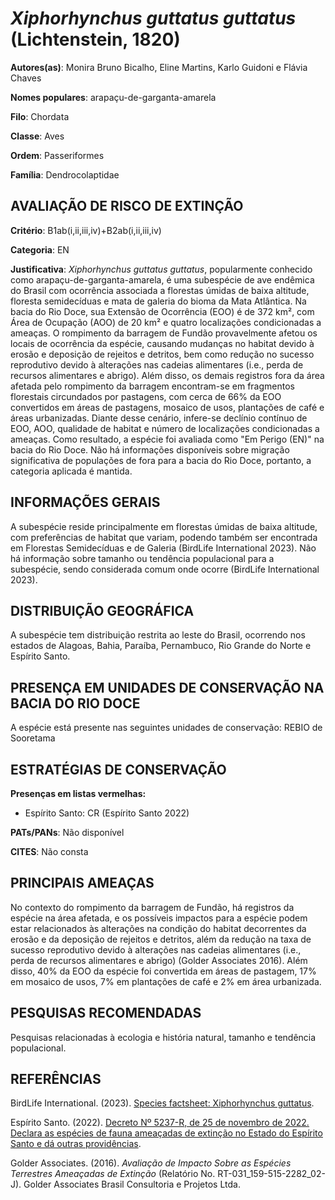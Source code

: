 # *Xiphorhynchus guttatus guttatus* (Lichtenstein, 1820)

**Autores(as)**: Monira Bruno Bicalho, Eline Martins, Karlo Guidoni e Flávia Chaves

**Nomes populares**: arapaçu-de-garganta-amarela

**Filo**: Chordata

**Classe**: Aves

**Ordem**: Passeriformes

**Família**: Dendrocolaptidae

## AVALIAÇÃO DE RISCO DE EXTINÇÃO

**Critério**: B1ab(i,ii,iii,iv)+B2ab(i,ii,iii,iv)

**Categoria**: EN

**Justificativa**: *Xiphorhynchus guttatus guttatus*, popularmente conhecido como arapaçu-de-garganta-amarela, é uma subespécie de ave endêmica do Brasil com ocorrência associada a florestas úmidas de baixa altitude, floresta semidecíduas e mata de galeria do bioma da Mata Atlântica. Na bacia do Rio Doce, sua Extensão de Ocorrência (EOO) é de 372 km², com Área de Ocupação (AOO) de 20 km² e quatro localizações condicionadas a ameaças. O rompimento da barragem de Fundão provavelmente afetou os locais de ocorrência da espécie, causando mudanças no habitat devido à erosão e deposição de rejeitos e detritos, bem como redução no sucesso reprodutivo devido à alterações nas cadeias alimentares (i.e., perda de recursos alimentares e abrigo). Além disso, os demais registros fora da área afetada pelo rompimento da barragem encontram-se em fragmentos florestais circundados por pastagens, com cerca de 66% da EOO convertidos em áreas de pastagens, mosaico de
usos, plantações de café e áreas urbanizadas. Diante desse cenário, infere-se declínio contínuo de EOO, AOO, qualidade de habitat e número de localizações condicionadas a ameaças. Como resultado, a espécie foi avaliada como "Em Perigo (EN)" na bacia do Rio Doce. Não há informações disponíveis sobre migração significativa de populações de fora para a bacia do Rio Doce, portanto, a categoria aplicada é mantida.

## INFORMAÇÕES GERAIS

A subespécie reside principalmente em florestas úmidas de baixa altitude, com preferências de habitat que variam, podendo também ser encontrada em Florestas Semidecíduas e de Galeria (BirdLife International 2023). Não há informação sobre tamanho ou tendência populacional para a subespécie, sendo considerada comum onde ocorre (BirdLife International 2023).

## DISTRIBUIÇÃO GEOGRÁFICA

A subespécie tem distribuição restrita ao leste do Brasil, ocorrendo nos estados de Alagoas, Bahia, Paraíba, Pernambuco, Rio Grande do Norte e Espírito Santo.

## PRESENÇA EM UNIDADES DE CONSERVAÇÃO NA BACIA DO RIO DOCE

A espécie está presente nas seguintes unidades de conservação: REBIO de Sooretama

## ESTRATÉGIAS DE CONSERVAÇÃO

**Presenças em listas vermelhas:**

-   Espírito Santo: CR (Espírito Santo 2022)

**PATs/PANs**: Não disponível

**CITES**: Não consta

## PRINCIPAIS AMEAÇAS

No contexto do rompimento da barragem de Fundão, há registros da espécie na área afetada, e os possíveis impactos para a espécie podem estar relacionados às alterações na condição do habitat decorrentes da erosão e da deposição de rejeitos e detritos, além da redução na taxa de sucesso reprodutivo devido à alterações nas cadeias alimentares (i.e., perda de recursos alimentares e abrigo) (Golder Associates 2016). Além disso, 40% da EOO da espécie foi convertida em áreas de pastagem, 17% em mosaico de usos, 7% em plantações de café e 2% em área urbanizada.

## PESQUISAS RECOMENDADAS

Pesquisas relacionadas à ecologia e história natural, tamanho e tendência populacional.

## REFERÊNCIAS

BirdLife International. (2023). [Species factsheet: Xiphorhynchus guttatus](http://datazone.birdlife.org/species/factsheet/buff-throated-woodcreeper-xiphorhynchus-guttatus).

Espírito Santo. (2022). [Decreto Nº 5237-R, de 25 de novembro de 2022.  Declara as espécies de fauna ameaçadas de extinção no Estado do Espírito Santo e dá outras providências](https://iema.es.gov.br/Media/iema/FAUNA/Decreto%205237-R_2022_25-Nov%20-%20Fauna%20(s-peixes)%20-%20Lista%20de%20Esp%C3%A9cies%20Amea%C3%A7adas%20de%20Extin%C3%A7%C3%A3o.pdf).

Golder Associates. (2016). *Avaliação de Impacto Sobre as Espécies Terrestres Ameaçadas de Extinção* (Relatório No.  RT-031_159-515-2282_02-J). Golder Associates Brasil Consultoria e Projetos Ltda.
